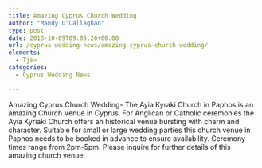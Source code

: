 ```yaml
---
title: Amazing Cyprus Church Wedding
author: "Mandy O'Callaghan"
type: post
date: 2013-10-09T09:05:26+00:00
url: /cyprus-wedding-news/amazing-cyprus-church-wedding/
elements:
  - Tjs=
categories:
  - Cyprus Wedding News

---
```

Amazing Cyprus Church Wedding- The Ayia Kyraki Church in Paphos is an amazing Church Venue in Cyprus. For Anglican or Catholic ceremonies the Ayia Kyriaki Church offers an historical venue bursting with charm and character. Suitable for small or large wedding parties this church venue in Paphos needs to be booked in advance to ensure availability. Ceremony times range from 2pm-5pm. Please inquire for further details of this amazing church venue.

&nbsp;

&nbsp;

&nbsp;